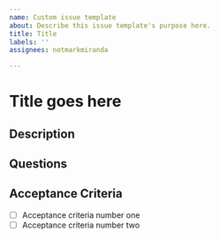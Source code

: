 ```yaml
---
name: Custom issue template
about: Describe this issue template's purpose here.
title: Title
labels: ''
assignees: notmarkmiranda

---
```


# Title goes here

## Description

## Questions

## Acceptance Criteria
- [ ] Acceptance criteria number one
- [ ] Acceptance criteria number two

